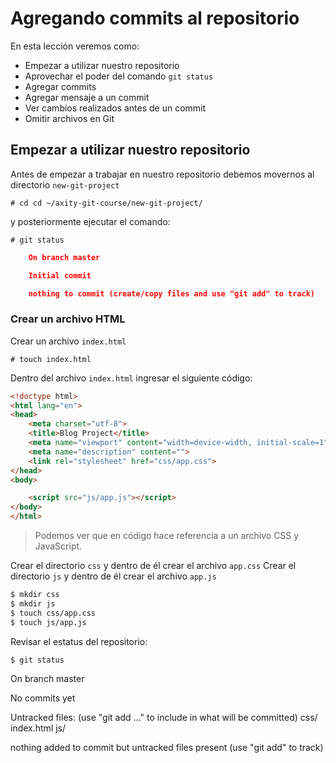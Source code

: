 # Agregando commits al repositorio

En esta lección veremos como:

 - Empezar a utilizar nuestro repositorio
 - Aprovechar el poder del comando `git status`
 - Agregar commits
 - Agregar mensaje a un commit
 - Ver cambios realizados antes de un commit
 - Omitir archivos en Git

## Empezar a utilizar nuestro repositorio

Antes de empezar a trabajar en nuestro repositorio debemos movernos al directorio `new-git-project` 

    # cd cd ~/axity-git-course/new-git-project/
    
y posteriormente ejecutar el comando:

    # git status

```json
    On branch master

    Initial commit

    nothing to commit (create/copy files and use "git add" to track)
```

### Crear un archivo HTML

Crear un archivo `index.html` 

    # touch index.html

Dentro del archivo `index.html` ingresar el siguiente código:

```html
<!doctype html>
<html lang="en">
<head>
    <meta charset="utf-8">
    <title>Blog Project</title>
    <meta name="viewport" content="width=device-width, initial-scale=1">
    <meta name="description" content="">
    <link rel="stylesheet" href="css/app.css">
</head>
<body>

    <script src="js/app.js"></script>
</body>
</html>
```

> Podemos ver que en código hace referencia a un archivo CSS  y JavaScript.

Crear el directorio `css` y dentro de él crear el archivo `app.css`
Crear el directorio `js` y dentro de él crear el archivo `app.js`

```bash
$ mkdir css
$ mkdir js
$ touch css/app.css
$ touch js/app.js
```

Revisar el estatus del repositorio:

```bash
$ git status
```

On branch master

No commits yet

Untracked files:
  (use "git add <file>..." to include in what will be committed)
	css/
	index.html
	js/

nothing added to commit but untracked files present (use "git add" to track)


<!--stackedit_data:
eyJoaXN0b3J5IjpbLTE2MDc4Nzk0MjUsLTE4OTg5ODQ3MjIsLT
U4MzA4MDYyNCwxNzE4MjM3MjgxLDEzMjU3NDYzNzQsMTU2MjQz
NTI3OSwxNzUwMjA5NTQ2LDQyMTA0MzY2LDIwNDAyMjg5NjksLT
E3NTg5ODQ3MjQsMTMyNjk0Njc2NywxODE1MTIxNzgwLDQxNjM1
ODA2M119
-->